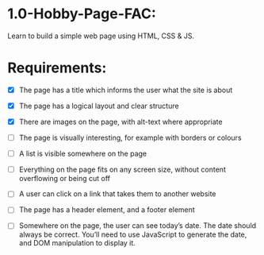 # 1.0-Hobby-Page-FAC:

Learn to build a simple web page using HTML, CSS & JS.


# Requirements: 
- [x] The page has a title which informs the user what the site is about<br>
- [x] The page has a logical layout and clear structure <br>
- [x] There are images on the page, with alt-text where appropriate<br>
- [ ] The page is visually interesting, for example with borders or colours <br>
- [ ] A list is visible somewhere on the page<br>
- [ ] Everything on the page fits on any screen size, without content overflowing or being cut off <br>
- [ ] A user can click on a link that takes them to another website <br>
- [ ] The page has a header element, and a footer element <br>
- [ ] Somewhere on the page, the user can see today’s date. The date should always be correct. You’ll need to use JavaScript to generate the date, and DOM manipulation to display it.

